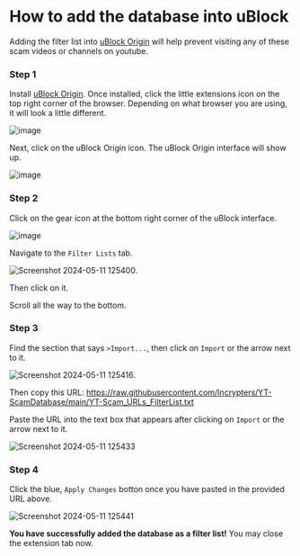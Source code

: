 # How to add the database into uBlock 
Adding the filter list into [uBlock Origin](https://github.com/gorhill/uBlock) will help prevent visiting any of these scam videos or channels on youtube. 

### Step 1
Install [uBlock Origin](https://github.com/gorhill/uBlock). Once installed, click the little extensions icon on the top right corner of the browser. Depending on what browser you are using, it will look a little different.

![image](https://github.com/Incrypters/YT-ScamDatabase/assets/164966896/99aead53-0af1-4b88-9f5f-5910813244f9)

Next, click on the uBlock Origin icon. The uBlock Origin interface will show up. 

![image](https://github.com/Incrypters/YT-ScamDatabase/assets/164966896/b77a14ae-316e-4284-8859-48eecaf365e4)

### Step 2
Click on the gear icon at the bottom right corner of the uBlock interface. 

![image](https://github.com/Incrypters/YT-ScamDatabase/assets/164966896/41fb931f-eab5-4faa-b726-b757b0e5e051)

Navigate to the `Filter Lists` tab. 

![Screenshot 2024-05-11 125400](https://github.com/Incrypters/YT-ScamDatabase/assets/164966896/488a893c-1df4-4ee7-8572-c004134f288c). 

Then click on it.

Scroll all the way to the bottom.

### Step 3
Find the section that says `>Import...`, then click on `Import` or the arrow next to it. 

![Screenshot 2024-05-11 125416](https://github.com/Incrypters/YT-ScamDatabase/assets/164966896/5eb1f3d9-de1c-4a23-8a57-157675e28c09).

Then copy this URL: https://raw.githubusercontent.com/Incrypters/YT-ScamDatabase/main/YT-Scam_URLs_FilterList.txt

Paste the URL into the text box that appears after clicking on `Import` or the arrow next to it. 

![Screenshot 2024-05-11 125433](https://github.com/Incrypters/YT-ScamDatabase/assets/164966896/ba4b4a2a-207e-4567-99cd-5956c79db822)

### Step 4
Click the blue, `Apply Changes` botton once you have pasted in the provided URL above. 

![Screenshot 2024-05-11 125441](https://github.com/Incrypters/YT-ScamDatabase/assets/164966896/a42185fe-a103-4f17-8e7f-78b72b07c1e5)

**You have successfully added the database as a filter list!** You may close the extension tab now.





